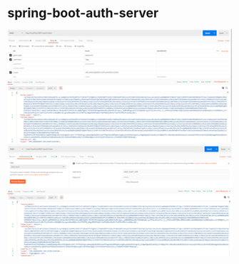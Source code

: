 # spring-boot-auth-server

![Token Request](https://raw.githubusercontent.com/johnnycashash/spring-boot-auth-server/master/postman1.png)
![Token Request](https://raw.githubusercontent.com/johnnycashash/spring-boot-auth-server/master/postman2.png)
